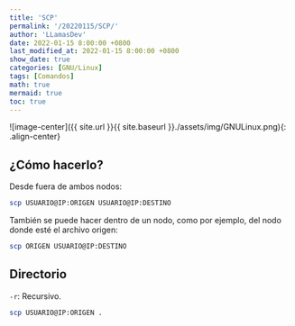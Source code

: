 ```yaml
---
title: 'SCP'
permalink: '/20220115/SCP/'
author: 'LLamasDev'
date: 2022-01-15 8:00:00 +0800
last_modified_at: 2022-01-15 8:00:00 +0800
show_date: true
categories: [GNU/Linux]
tags: [Comandos]
math: true
mermaid: true
toc: true
---
```


![image-center]({{ site.url }}{{ site.baseurl }}./assets/img/GNULinux.png){: .align-center}

## ¿Cómo hacerlo?

Desde fuera de ambos nodos:
```bash
scp USUARIO@IP:ORIGEN USUARIO@IP:DESTINO
```

También se puede hacer dentro de un nodo, como por ejemplo, del nodo donde esté el archivo origen:
```bash
scp ORIGEN USUARIO@IP:DESTINO
```

## Directorio

`-r`: Recursivo.
```bash
scp USUARIO@IP:ORIGEN .
```